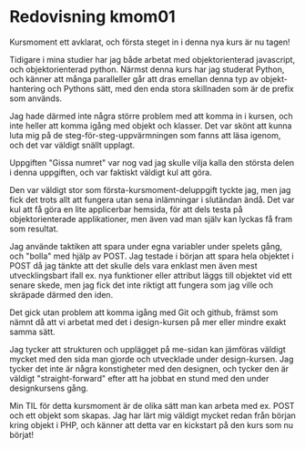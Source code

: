 ---
---
Redovisning kmom01
=========================

Kursmoment ett avklarat, och första steget in i denna nya kurs är nu tagen!

Tidigare i mina studier har jag både arbetat med objektorienterad javascript, och objektorienterad python. Närmst denna kurs har jag studerat Python, och känner att många paralleller går att dras emellan denna typ av objekt-hantering och Pythons sätt, med den enda stora skillnaden som är de prefix som används.

Jag hade därmed inte några större problem med att komma in i kursen, och inte heller att komma igång med objekt och klasser. Det var skönt att kunna luta mig på de steg-för-steg-uppvärmningen som fanns att läsa igenom, och det var väldigt snällt upplagt.

Uppgiften "Gissa numret" var nog vad jag skulle vilja kalla den största delen i denna uppgiften, och var faktiskt väldigt kul att göra.

Den var väldigt stor som första-kursmoment-deluppgift tyckte jag, men jag fick det trots allt att fungera utan sena inlämningar i slutändan ändå. Det var kul att få göra en lite applicerbar hemsida, för att dels testa på objektorienterade applikationer, men även vad man själv kan lyckas få fram som resultat.

Jag använde taktiken att spara under egna variabler under spelets gång, och "bolla" med hjälp av POST. Jag testade i början att spara hela objektet i POST då jag tänkte att det skulle dels vara enklast men även mest utvecklingsbart ifall ex. nya funktioner eller attribut läggs till objektet vid ett senare skede, men jag fick det inte riktigt att fungera som jag ville och skräpade därmed den iden.

Det gick utan problem att komma igång med Git och github, främst som nämnt då att vi arbetat med det i design-kursen på mer eller mindre exakt samma sätt.

Jag tycker att strukturen och upplägget på me-sidan kan jämföras väldigt mycket med den sida man gjorde och utvecklade under design-kursen. Jag tycker det inte är några konstigheter med den designen, och tycker den är väldigt "straight-forward" efter att ha jobbat en stund med den under designkursens gång.

Min TIL för detta kursmoment är de olika sätt man kan arbeta med ex. POST och ett objekt som skapas. Jag har lärt mig väldigt mycket redan från början kring objekt i PHP, och känner att detta var en kickstart på den kurs som nu börjat! 
